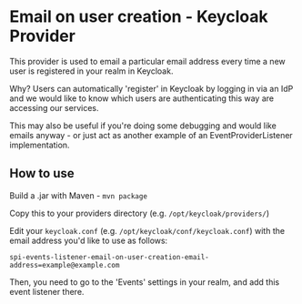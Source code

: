 Email on user creation - Keycloak Provider
==========================================

This provider is used to email a particular email address every time a new user is registered in your realm in Keycloak.

Why? Users can automatically 'register' in Keycloak by logging in via an IdP and we would like to know which users are authenticating this way are accessing our services.

This may also be useful if you're doing some debugging and would like emails anyway - or just act as another example of an EventProviderListener implementation.

How to use
----------

Build a .jar with Maven - `mvn package`

Copy this to your providers directory (e.g. `/opt/keycloak/providers/`)

Edit your `keycloak.conf` (e.g. `/opt/keycloak/conf/keycloak.conf`) with the email address you'd like to use as follows:

`spi-events-listener-email-on-user-creation-email-address=example@example.com`

Then, you need to go to the 'Events' settings in your realm, and add this event listener there.